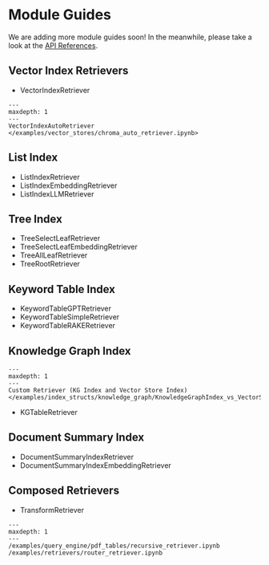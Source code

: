# Module Guides
We are adding more module guides soon!
In the meanwhile, please take a look at the [API References](/api_reference/query/retrievers.rst).

## Vector Index Retrievers
* VectorIndexRetriever
```{toctree}
---
maxdepth: 1
---
VectorIndexAutoRetriever </examples/vector_stores/chroma_auto_retriever.ipynb>
```

## List Index
* ListIndexRetriever 
* ListIndexEmbeddingRetriever 
* ListIndexLLMRetriever

## Tree Index
* TreeSelectLeafRetriever
* TreeSelectLeafEmbeddingRetriever
* TreeAllLeafRetriever
* TreeRootRetriever


## Keyword Table Index
* KeywordTableGPTRetriever
* KeywordTableSimpleRetriever
* KeywordTableRAKERetriever


## Knowledge Graph Index
```{toctree}
---
maxdepth: 1
---
Custom Retriever (KG Index and Vector Store Index) </examples/index_structs/knowledge_graph/KnowledgeGraphIndex_vs_VectorStoreIndex_vs_CustomIndex_combined.ipynb>
```
* KGTableRetriever

## Document Summary Index
* DocumentSummaryIndexRetriever
* DocumentSummaryIndexEmbeddingRetriever

## Composed Retrievers
* TransformRetriever
```{toctree}
---
maxdepth: 1
---
/examples/query_engine/pdf_tables/recursive_retriever.ipynb
/examples/retrievers/router_retriever.ipynb
```
